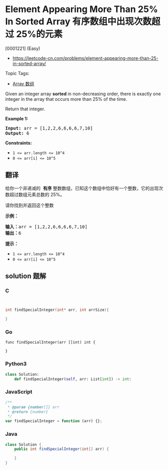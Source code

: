 # Element Appearing More Than 25% In Sorted Array 有序数组中出现次数超过 25%的元素

[0001221] (Easy)

- https://leetcode-cn.com/problems/element-appearing-more-than-25-in-sorted-array/

Topic Tags:

- [Array 数组](https://leetcode-cn.com/tag/array/)

Given an integer array **sorted** in non-decreasing order, there is exactly one integer in the array that occurs more than 25% of the time.

Return that integer.

**Example 1:**

<pre><strong>Input:</strong> arr = [1,2,2,6,6,6,6,7,10]
<strong>Output:</strong> 6
</pre>

**Constraints:**

- `1 <= arr.length <= 10^4`
- `0 <= arr[i] <= 10^5`

## 翻译

给你一个非递减的  **有序** 整数数组，已知这个数组中恰好有一个整数，它的出现次数超过数组元素总数的 25%。

请你找到并返回这个整数

**示例：**

<pre><strong>输入：</strong>arr = [1,2,2,6,6,6,6,7,10]
<strong>输出：</strong>6
</pre>

**提示：**

- `1 <= arr.length <= 10^4`
- `0 <= arr[i] <= 10^5`

## solution 题解

### C

```c


int findSpecialInteger(int* arr, int arrSize){

}


```

### Go

```golang
func findSpecialInteger(arr []int) int {

}
```

### Python3

```python
class Solution:
    def findSpecialInteger(self, arr: List[int]) -> int:

```

### JavaScript

```javascript
/**
 * @param {number[]} arr
 * @return {number}
 */
var findSpecialInteger = function (arr) {};
```

### Java

```java
class Solution {
    public int findSpecialInteger(int[] arr) {

    }
}
```
